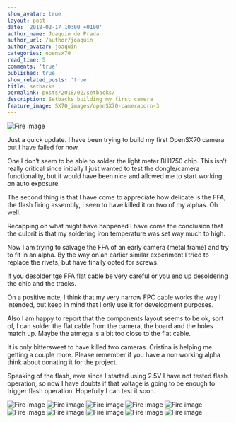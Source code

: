 ```yaml
---
show_avatar: true
layout: post
date: '2018-02-17 10:00 +0100'
author_name: Joaquín de Prada
author_url: /author/joaquin
author_avatar: joaquin
categories: opensx70
read_time: 5
comments: 'true'
published: true
show_related_posts: 'true'
title: setbacks
permalink: posts/2018/02/setbacks/
description: Setbacks building my first camera
feature_image: SX70_images/openSX70-cameraporn-3
---
```

![Fire image]({{site.url}}/{{site.baseurl}}img/2018/02/building-opensx70-camera-03.jpg)

Just a quick update. I have been trying to build my first OpenSX70 camera but I have failed for now.

One I don’t seem to be able to solder the light meter BH1750 chip. This isn’t really critical since initially I just wanted to test the dongle/camera functionality, but it would have been nice and allowed me to start working on auto exposure. 

The second thing is that I have come to appreciate how delicate is the FFA, the flash firing assembly, I seen to have killed it on two of my alphas. 
Oh well.

Recapping on what might have happened I have come the conclusion that the culprit is that my soldering iron temperature was set way much to high.

Now I am trying to salvage the FFA of an early camera (metal frame) and try to fit in an alpha. By the way on an earlier similar experiment I tried to replace the rivets, but have finally opted for screws.

If you desolder tge FFA flat cable be very careful or you end up desoldering the chip and the tracks. 

On a positive note, I think that my very narrow FPC cable works the way I intended, but keep in mind that I only use it for development purposes.

Also I am happy to report that the components layout seems to be ok, sort of, I can solder the flat cable from the camera, the board and the holes match up. Maybe the atmega is a bit too close to the flat cable. 

It is only bittersweet to have killed two cameras. Cristina is helping me getting a couple more. Please remember if you have a non working alpha think about donating it for the project.

Speaking of the flash, ever since I started using 2.5V I have not tested flash operation, so now I have doubts if that voltage is going to be enough to trigger flash operation. Hopefully I can test it soon. 


![Fire image]({{site.url}}/{{site.baseurl}}img/2018/02/building-opensx70-camera-01.jpg)
![Fire image]({{site.url}}/{{site.baseurl}}img/2018/02/building-opensx70-camera-02.jpg)
![Fire image]({{site.url}}/{{site.baseurl}}img/2018/02/building-opensx70-camera-04.jpg)
![Fire image]({{site.url}}/{{site.baseurl}}img/2018/02/building-opensx70-camera-05.jpg)
![Fire image]({{site.url}}/{{site.baseurl}}img/2018/02/building-opensx70-camera-06.jpg)
![Fire image]({{site.url}}/{{site.baseurl}}img/2018/02/building-opensx70-camera-07.jpg)
![Fire image]({{site.url}}/{{site.baseurl}}img/2018/02/building-opensx70-camera-08.jpg)
![Fire image]({{site.url}}/{{site.baseurl}}img/2018/02/building-opensx70-camera-08.jpg)
![Fire image]({{site.url}}/{{site.baseurl}}img/2018/02/building-opensx70-camera-10.jpg)
![Fire image]({{site.url}}/{{site.baseurl}}img/2018/02/building-opensx70-camera-11.jpg)
